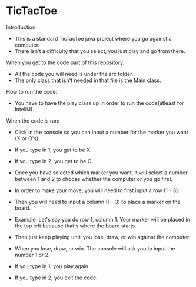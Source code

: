 # TicTacToe

Introduction:
- This is a standard TicTacToe java project where you go against a computer.
- There isn't a difficulty that you select, you just play and go from there.

When you get to the code part of this repository:
- All the code you will need is under the src folder.
- The only class that isn't needed in that file is the Main class.

How to run the code:
- You have to have the play class up in order to run the code(atleast for IntelliJ).

When the code is ran:
- Click in the console so you can input a number for the marker you want (X or O's).
- If you type in 1, you get to be X.
- If you type in 2, you get to be O.

- Once you have selected which marker you want, it will select a number between 1 and 2 to choose whether the computer or you go first.

- In order to make your move, you will need to first input a row (1 - 3).
- Then you will need to input a column (1 - 3) to place a marker on the board.
- Example: Let's say you do row 1, column 1. Your marker will be placed in the top left because that's where the board starts.

- Then just keep playing until you lose, draw, or win against the computer.
- When you lose, draw, or win. The console will ask you to input the number 1 or 2.
- If you type in 1, you play again.
- If you type in 2, you exit the code.
